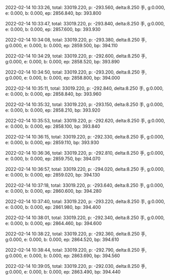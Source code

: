 2022-02-14 10:33:26, total: 33019.220, p: -293.560, delta:8.250 手, g:0.000, e: 0.000, b: 0.000, ep: 2856.840, bp: 393.800

2022-02-14 10:33:47, total: 33019.220, p: -293.840, delta:8.250 手, g:0.000, e: 0.000, b: 0.000, ep: 2857.600, bp: 393.930

2022-02-14 10:34:08, total: 33019.220, p: -293.380, delta:8.250 手, g:0.000, e: 0.000, b: 0.000, ep: 2859.500, bp: 394.110

2022-02-14 10:34:29, total: 33019.220, p: -292.600, delta:8.250 手, g:0.000, e: 0.000, b: 0.000, ep: 2858.520, bp: 393.890

2022-02-14 10:34:50, total: 33019.220, p: -293.200, delta:8.250 手, g:0.000, e: 0.000, b: 0.000, ep: 2858.800, bp: 394.000

2022-02-14 10:35:11, total: 33019.220, p: -292.840, delta:8.250 手, g:0.000, e: 0.000, b: 0.000, ep: 2858.840, bp: 393.960

2022-02-14 10:35:32, total: 33019.220, p: -293.150, delta:8.250 手, g:0.000, e: 0.000, b: 0.000, ep: 2858.210, bp: 393.920

2022-02-14 10:35:53, total: 33019.220, p: -292.620, delta:8.250 手, g:0.000, e: 0.000, b: 0.000, ep: 2858.100, bp: 393.840

2022-02-14 10:36:15, total: 33019.220, p: -292.330, delta:8.250 手, g:0.000, e: 0.000, b: 0.000, ep: 2859.110, bp: 393.930

2022-02-14 10:36:36, total: 33019.220, p: -292.810, delta:8.250 手, g:0.000, e: 0.000, b: 0.000, ep: 2859.750, bp: 394.070

2022-02-14 10:36:57, total: 33019.220, p: -294.020, delta:8.250 手, g:0.000, e: 0.000, b: 0.000, ep: 2859.020, bp: 394.130

2022-02-14 10:37:18, total: 33019.220, p: -293.640, delta:8.250 手, g:0.000, e: 0.000, b: 0.000, ep: 2860.600, bp: 394.280

2022-02-14 10:37:40, total: 33019.220, p: -293.220, delta:8.250 手, g:0.000, e: 0.000, b: 0.000, ep: 2861.980, bp: 394.400

2022-02-14 10:38:01, total: 33019.220, p: -292.340, delta:8.250 手, g:0.000, e: 0.000, b: 0.000, ep: 2864.460, bp: 394.600

2022-02-14 10:38:22, total: 33019.220, p: -292.360, delta:8.250 手, g:0.000, e: 0.000, b: 0.000, ep: 2864.520, bp: 394.610

2022-02-14 10:38:44, total: 33019.220, p: -292.790, delta:8.250 手, g:0.000, e: 0.000, b: 0.000, ep: 2863.690, bp: 394.560

2022-02-14 10:39:05, total: 33019.220, p: -292.030, delta:8.250 手, g:0.000, e: 0.000, b: 0.000, ep: 2863.490, bp: 394.440